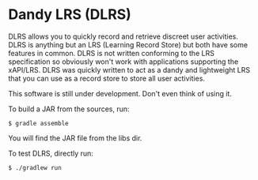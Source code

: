 # Dandy LRS (DLRS)
DLRS allows you to quickly record and retrieve discreet user activities. DLRS is anything but an LRS (Learning Record Store) but both have some features in common. DLRS is not written conforming to the LRS specification so obviously won't work with applications supporting the xAPI/LRS. DLRS was quickly written to act as a dandy and lightweight LRS that you can use as a record store to store all user activities.

This software is still under development. Don't even think of using it.

To build a JAR from the sources, run:

```
$ gradle assemble
```
You will find the JAR file from the libs dir.

To test DLRS, directly run:

```
$ ./gradlew run
```
